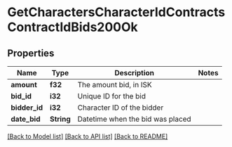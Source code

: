 # GetCharactersCharacterIdContractsContractIdBids200Ok

## Properties

Name | Type | Description | Notes
------------ | ------------- | ------------- | -------------
**amount** | **f32** | The amount bid, in ISK | 
**bid_id** | **i32** | Unique ID for the bid | 
**bidder_id** | **i32** | Character ID of the bidder | 
**date_bid** | **String** | Datetime when the bid was placed | 

[[Back to Model list]](../README.md#documentation-for-models) [[Back to API list]](../README.md#documentation-for-api-endpoints) [[Back to README]](../README.md)


